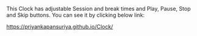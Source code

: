This Clock has adjustable Session and break times and Play, Pause, Stop and Skip buttons. You can see it by clicking below link:

https://priyankapansuriya.github.io/Clock/
